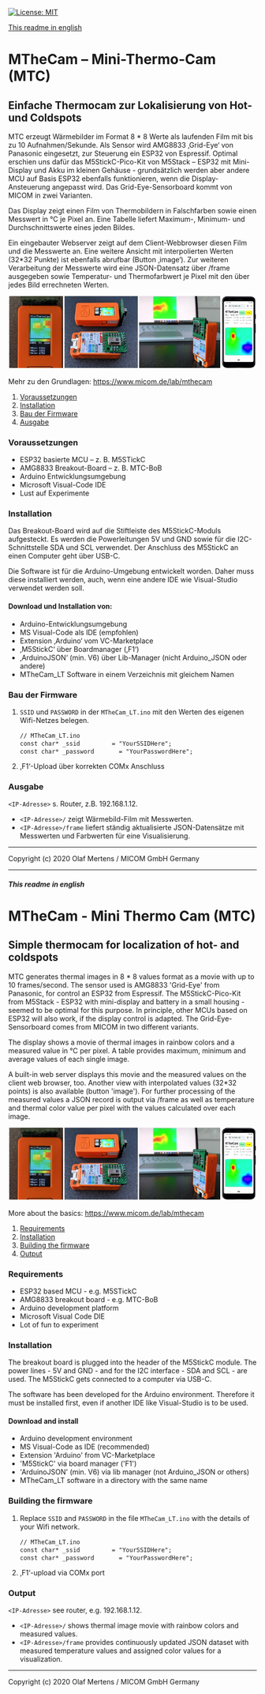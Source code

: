 [![License: MIT](https://img.shields.io/badge/License-MIT-yellow.svg)](https://opensource.org/licenses/MIT)

[This readme in english](#this-readme-in-english)

# MTheCam – Mini-Thermo-Cam (MTC)

## Einfache Thermocam zur Lokalisierung von Hot- und Coldspots
MTC erzeugt Wärmebilder im Format 8 * 8 Werte als laufenden Film mit bis zu 10 Aufnahmen/Sekunde. Als Sensor wird AMG8833 ‚Grid-Eye‘ von Panasonic eingesetzt, zur Steuerung ein ESP32 von Espressif. Optimal erschien uns dafür das M5StickC-Pico-Kit von M5Stack – ESP32 mit Mini-Display und Akku im kleinen Gehäuse - grundsätzlich werden aber andere MCU auf Basis ESP32 ebenfalls funktionieren, wenn die Display-Ansteuerung angepasst wird. Das Grid-Eye-Sensorboard kommt von MICOM in zwei Varianten.

Das Display zeigt einen Film von Thermobildern in Falschfarben sowie einen Messwert in °C je Pixel an. Eine Tabelle liefert Maximum-, Minimum- und Durchschnittswerte eines jeden Bildes. 

Ein eingebauter Webserver zeigt auf dem Client-Webbrowser diesen Film und die Messwerte an. Eine weitere Ansicht mit interpolierten Werten (32*32 Punkte) ist ebenfalls abrufbar (Button ‚image‘). Zur weiteren Verarbeitung der Messwerte wird eine JSON-Datensatz über /frame ausgegeben sowie Temperatur- und Thermofarbwert je Pixel mit den über jedes Bild errechneten Werten.

![MTheCam](images/mthecam.jpg "MTheCam – Mini-Thermo-Cam (MTC)")

Mehr zu den Grundlagen: <https://www.micom.de/lab/mthecam>

1. [Voraussetzungen](#voraussetzungen)
2. [Installation](#installation)
3. [Bau der Firmware](#bau-der-firmware)
4. [Ausgabe](#ausgabe)

### Voraussetzungen
- ESP32 basierte MCU – z. B. M5STickC
- AMG8833 Breakout-Board – z. B. MTC-BoB
- Arduino Entwicklungsumgebung
- Microsoft Visual-Code IDE
- Lust auf Experimente

### Installation
Das Breakout-Board wird auf die Stiftleiste des M5StickC-Moduls aufgesteckt. Es werden die Powerleitungen 5V und GND sowie für die I2C-Schnittstelle SDA und SCL verwendet. Der Anschluss des M5StickC an einen Computer geht über USB-C.

Die Software ist für die Arduino-Umgebung entwickelt worden. Daher muss diese installiert werden, auch, wenn eine andere IDE wie Visual-Studio verwendet werden soll.

#### Download und Installation von:
- Arduino-Entwicklungsumgebung
- MS Visual-Code als IDE (empfohlen)
- Extension ‚Arduino‘ vom VC-Marketplace
- ‚M5StickC‘ über Boardmanager (‚F1‘)
- ‚ArduinoJSON‘ (min. V6) über Lib-Manager (nicht Arduino_JSON oder andere)
- MTheCam_LT Software in einem Verzeichnis mit gleichem Namen

### Bau der Firmware
1. `SSID` und `PASSWORD` in der `MTheCam_LT.ino` mit den Werten des eigenen Wifi-Netzes belegen.
   ```
   // MTheCam_LT.ino
   const char* _ssid         = "YourSSIDHere";
   const char* _password       = "YourPasswordHere";
   ```
2. ‚F1‘-Upload über korrekten COMx Anschluss

### Ausgabe
`<IP-Adresse>` s. Router, z.B. 192.168.1.12.

- `<IP-Adresse>/` zeigt Wärmebild-Film mit Messwerten.
- `<IP-Adresse>/frame` liefert ständig aktualisierte JSON-Datensätze mit Messwerten und Farbwerten für eine Visualisierung.

---

Copyright (c) 2020 Olaf Mertens / MICOM GmbH Germany

---

##### This readme in english

# MTheCam - Mini Thermo Cam (MTC)

## Simple thermocam for localization of hot- and coldspots 
MTC generates thermal images in 8 * 8 values format as a movie with up to 10 frames/second. The sensor used is AMG8833 'Grid-Eye' from Panasonic, for control an ESP32 from Espressif. The M5StickC-Pico-Kit from M5Stack - ESP32 with mini-display and battery in a small housing - seemed to be optimal for this purpose. In principle, other MCUs based on ESP32 will also work, if the display control is adapted. The Grid-Eye-Sensorboard comes from MICOM in two different variants. 

The display shows a movie of thermal images in rainbow colors and a measured value in °C per pixel. A table provides maximum, minimum and average values of each single image. 

A built-in web server displays this movie and the measured values on the client web browser, too. Another view with interpolated values (32*32 points) is also available (button 'image'). For further processing of the measured values a JSON record is output via /frame as well as temperature and thermal color value per pixel with the values calculated over each image. 

![MTheCam](images/mthecam.jpg "MTheCam – Mini-Thermo-Cam (MTC)")

More about the basics: <https://www.micom.de/lab/mthecam>

1. [Requirements](#requirements)
2. [Installation](#installation)
3. [Building the firmware](#building-the-firmware)
4. [Output](#output)

### Requirements
- ESP32 based MCU - e.g. M5STickC 
- AMG8833 breakout board - e.g. MTC-BoB  
- Arduino development platform 
- Microsoft Visual Code DIE 
- Lot of fun to experiment 

### Installation
The breakout board is plugged into the header of the M5StickC module. The power lines - 5V and GND - and for the I2C interface - SDA and SCL - are used. The M5StickC gets connected to a computer via USB-C. 

The software has been developed for the Arduino environment. Therefore it must be installed first, even if another IDE like Visual-Studio is to be used.

#### Download and install
- Arduino development environment
- MS Visual-Code as IDE (recommended)
- Extension 'Arduino' from VC-Marketplace
- 'M5StickC' via board manager ('F1')
- 'ArduinoJSON' (min. V6) via lib manager (not Arduino_JSON or others)
- MTheCam_LT software in a directory with the same name

### Building the firmware
1. Replace `SSID` and `PASSWORD` in the file `MTheCam_LT.ino` with the details of your Wifi network.
   ```
   // MTheCam_LT.ino
   const char* _ssid         = "YourSSIDHere";
   const char* _password       = "YourPasswordHere";
   ```
2. ‚F1‘-upload via COMx port

### Output
`<IP-Adresse>` see router, e.g. 192.168.1.12.

- `<IP-Adresse>/` shows thermal image movie with rainbow colors and measured values.
- `<IP-Adresse>/frame` provides continuously updated JSON dataset with measured temperature values and assigned color values for a visualization.

---

Copyright (c) 2020 Olaf Mertens / MICOM GmbH Germany